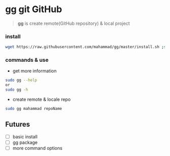 # gg git GitHub
> **gg** is create remote(GitHub repository) & local project

### install

```bash
wget https://raw.githubusercontent.com/mahammad/gg/master/install.sh ;sh install.sh
```

### commands & use

* get more information
```bash
sudo gg --help
or
sudo gg -h
```
* create remote & locale repo
```bash
sudo gg mahammad repoName
```
## Futures
- [ ] basic install
- [ ] gg package
- [ ] more command options
